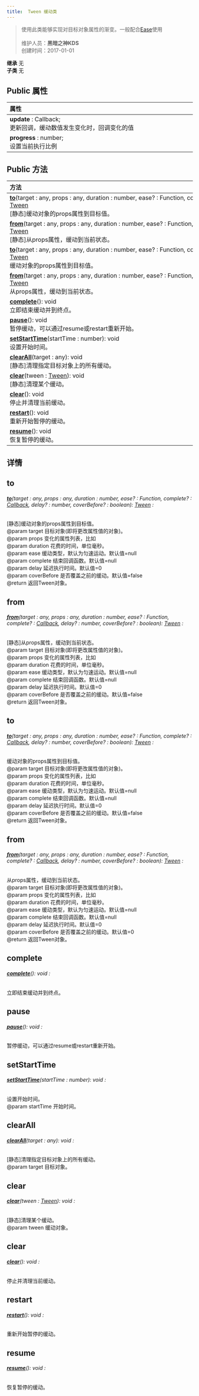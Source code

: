 ```yaml
---
title:  Tween 缓动类
---
```

>使用此类能够实现对目标对象属性的渐变。一般配合[Ease](/zh_hans/library/2d/client/lib/ease)使用<br><br>
>维护人员：**黑暗之神KDS**  
>创建时间：2017-01-01

**继承**  无<br>
**子类**  无<br>
## **Public 属性**
| <div style="width:1000px;text-align:left">属性</div>                 |
| -------------------------------------------------------------------- |
| **update** : Callback;<br>更新回调，缓动数值发生变化时，回调变化的值 |
| **progress** : number;<br>设置当前执行比例                           |

## Public 方法
| <div style="width:1000px;text-align:left" >方法</div>                                                                                                                                                                                                                                              |
| -------------------------------------------------------------------------------------------------------------------------------------------------------------------------------------------------------------------------------------------------------------------------------------------------- |
| **[to](#to)**(target : any,  props : any,  duration : number,  ease? : Function,  complete? : [Callback](/zh_hans/library/2d/common/datastructures/callback),  delay? : number,  coverBefore? : boolean): [Tween](/zh_hans/library/2d/client/lib/tween)<br>[静态]缓动对象的props属性到目标值。     |
| **[from](#from)**(target : any,  props : any,  duration : number,  ease? : Function,  complete? : [Callback](/zh_hans/library/2d/common/datastructures/callback),  delay? : number,  coverBefore? : boolean): [Tween](/zh_hans/library/2d/client/lib/tween)<br>[静态]从props属性，缓动到当前状态。 |
| **[to](#to)**(target : any,  props : any,  duration : number,  ease? : Function,  complete? : [Callback](/zh_hans/library/2d/common/datastructures/callback),  delay? : number,  coverBefore? : boolean): [Tween](/zh_hans/library/2d/client/lib/tween)<br>缓动对象的props属性到目标值。           |
| **[from](#from)**(target : any,  props : any,  duration : number,  ease? : Function,  complete? : [Callback](/zh_hans/library/2d/common/datastructures/callback),  delay? : number,  coverBefore? : boolean): [Tween](/zh_hans/library/2d/client/lib/tween)<br>从props属性，缓动到当前状态。       |
| **[complete](#complete)**(): void<br>立即结束缓动并到终点。                                                                                                                                                                                                                                        |
| **[pause](#pause)**(): void<br>暂停缓动，可以通过resume或restart重新开始。                                                                                                                                                                                                                         |
| **[setStartTime](#setstarttime)**(startTime : number): void<br>设置开始时间。                                                                                                                                                                                                                      |
| **[clearAll](#clearall)**(target : any): void<br>[静态]清理指定目标对象上的所有缓动。                                                                                                                                                                                                              |
| **[clear](#clear)**(tween : [Tween](/zh_hans/library/2d/client/lib/tween)): void<br>[静态]清理某个缓动。                                                                                                                                                                                           |
| **[clear](#clear)**(): void<br>停止并清理当前缓动。                                                                                                                                                                                                                                                |
| **[restart](#restart)**(): void<br>重新开始暂停的缓动。                                                                                                                                                                                                                                            |
| **[resume](#resume)**(): void<br>恢复暂停的缓动。                                                                                                                                                                                                                                                  |

## 详情



## to
###### **[to](#to)**(target : any,  props : any,  duration : number,  ease? : Function,  complete? : [Callback](/zh_hans/library/2d/common/datastructures/callback),  delay? : number,  coverBefore? : boolean): [Tween](/zh_hans/library/2d/client/lib/tween) :
[静态]缓动对象的props属性到目标值。<br>
@param	target 目标对象(即将更改属性值的对象)。<br>
@param	props 变化的属性列表，比如<br>
@param	duration 花费的时间，单位毫秒。<br>
@param	ease 缓动类型，默认为匀速运动。默认值=null<br>
@param	complete 结束回调函数。默认值=null<br>
@param	delay 延迟执行时间。默认值=0<br>
@param	coverBefore 是否覆盖之前的缓动。默认值=false<br>
@return	返回Tween对象。



## from
###### **[from](#from)**(target : any,  props : any,  duration : number,  ease? : Function,  complete? : [Callback](/zh_hans/library/2d/common/datastructures/callback),  delay? : number,  coverBefore? : boolean): [Tween](/zh_hans/library/2d/client/lib/tween) :
[静态]从props属性，缓动到当前状态。<br>
@param	target 目标对象(即将更改属性值的对象)。<br>
@param	props 变化的属性列表，比如<br>
@param	duration 花费的时间，单位毫秒。<br>
@param	ease 缓动类型，默认为匀速运动。默认值=null<br>
@param	complete 结束回调函数。默认值=null<br>
@param	delay 延迟执行时间。默认值=0<br>
@param	coverBefore 是否覆盖之前的缓动。默认值=false<br>
@return	返回Tween对象。



## to
###### **[to](#to)**(target : any,  props : any,  duration : number,  ease? : Function,  complete? : [Callback](/zh_hans/library/2d/common/datastructures/callback),  delay? : number,  coverBefore? : boolean): [Tween](/zh_hans/library/2d/client/lib/tween) :
缓动对象的props属性到目标值。<br>
@param	target 目标对象(即将更改属性值的对象)。<br>
@param	props 变化的属性列表，比如<br>
@param	duration 花费的时间，单位毫秒。<br>
@param	ease 缓动类型，默认为匀速运动。默认值=null<br>
@param	complete 结束回调函数。默认值=null<br>
@param	delay 延迟执行时间。默认值=0<br>
@param	coverBefore 是否覆盖之前的缓动。默认值=false<br>
@return	返回Tween对象。



## from
###### **[from](#from)**(target : any,  props : any,  duration : number,  ease? : Function,  complete? : [Callback](/zh_hans/library/2d/common/datastructures/callback),  delay? : number,  coverBefore? : boolean): [Tween](/zh_hans/library/2d/client/lib/tween) :
从props属性，缓动到当前状态。<br>
@param	target 目标对象(即将更改属性值的对象)。<br>
@param	props 变化的属性列表，比如<br>
@param	duration 花费的时间，单位毫秒。<br>
@param	ease 缓动类型，默认为匀速运动。默认值=null<br>
@param	complete 结束回调函数。默认值=null<br>
@param	delay 延迟执行时间。默认值=0<br>
@param	coverBefore 是否覆盖之前的缓动。默认值=0<br>
@return	返回Tween对象。



## complete
###### **[complete](#complete)**(): void :
立即结束缓动并到终点。



## pause
###### **[pause](#pause)**(): void :
暂停缓动，可以通过resume或restart重新开始。



## setStartTime
###### **[setStartTime](#setstarttime)**(startTime : number): void :
设置开始时间。<br>
@param	startTime 开始时间。



## clearAll
###### **[clearAll](#clearall)**(target : any): void :
[静态]清理指定目标对象上的所有缓动。<br>
@param	target 目标对象。



## clear
###### **[clear](#clear)**(tween : [Tween](/zh_hans/library/2d/client/lib/tween)): void :
[静态]清理某个缓动。<br>
@param	tween 缓动对象。



## clear
###### **[clear](#clear)**(): void :
停止并清理当前缓动。



## restart
###### **[restart](#restart)**(): void :
重新开始暂停的缓动。



## resume
###### **[resume](#resume)**(): void :
恢复暂停的缓动。





